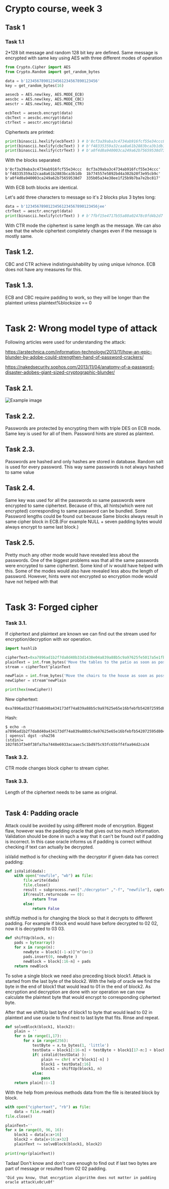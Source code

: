 # Crypto course, week 3

## Task 1
### Task 1.1

2*128 bit message and random 128 bit key are defined. Same message is encrypted with same key using AES with three different modes of operation
```python
from Crypto.Cipher import AES
from Crypto.Random import get_random_bytes

data = b'12345678901234561234567890123456' 
key = get_random_bytes(16) 

aesecb = AES.new(key, AES.MODE_ECB) 
aescbc = AES.new(key, AES.MODE_CBC)
aesctr = AES.new(key, AES.MODE_CTR)

ecbText = aesecb.encrypt(data)
cbcText = aescbc.encrypt(data)
ctrText = aesctr.encrypt(data)
```
Ciphertexts are printed:
```python
print(binascii.hexlify(ecbText) ) # b'8cf3a39aba3c4734ab916fcf55e34ccc8cf3a39aba3c4734ab916fcf55e34ccc'
print(binascii.hexlify(cbcText) ) # b'f48335359a32caa8a61b2883bca3b1db1b774557e5892bd4a302b20f3e95cb9c'
print(binascii.hexlify(ctrText) ) # b'a0f4d0a940003ca249a62b75659538d7335b05a34e38ee1f25b9b7ba7e2bc817'
```
With the blocks separated:
```terminal
b'8cf3a39aba3c4734ab916fcf55e34ccc  8cf3a39aba3c4734ab916fcf55e34ccc'
b'f48335359a32caa8a61b2883bca3b1db  1b774557e5892bd4a302b20f3e95cb9c'
b'a0f4d0a940003ca249a62b75659538d7  335b05a34e38ee1f25b9b7ba7e2bc817'
```
 With ECB both blocks are identical.

 Let's  add three characters to message so it's 2 blocks plus 3 bytes long:
 ```python
data = b'12345678901234561234567890123456jee'
ctrText = aesctr.encrypt(data)
print(binascii.hexlify(ctrText) ) # b'7fbf15e4717b55a80a02478c0fd4b2d7 66dbfd621b390419fa25b16742a89303 c56fe8'
```
With CTR mode the ciphertext is same length as the message. We can also see that the whole ciphertext completely changes even if the message is mostly same.

## Task 1.2. 
CBC and CTR achieve indistinguishability by using unique iv/nonce. ECB does not have any measures for this.

## Task 1.3.
ECB and CBC require padding to work, so they will be longer than the plaintext unless plaintext%blocksize == 0<br><br>

# Task 2: Wrong model type of attack
Following articles were used for understanding the attack:

https://arstechnica.com/information-technology/2013/11/how-an-epic-blunder-by-adobe-could-strengthen-hand-of-password-crackers/ 

https://nakedsecurity.sophos.com/2013/11/04/anatomy-of-a-password-disaster-adobes-giant-sized-cryptographic-blunder/
## Task 2.1. 
![Example image](crossword.bmp)

## Task 2.2.
Passwords are protected by encrypting them with triple DES on ECB mode. Same key is used for all of them. Password hints are stored as plaintext.

## Task 2.3. 
Passwords are hashed and only hashes are stored in database. Random salt is used for every password. This way same passwords is not always hashed to same value

## Task 2.4.
Same key was used for all the passwords so same passwords were encrypted to same ciphertext. Because of this, all hints(which were not encrypted) corresponding to same password can be bundled. Some Password lengths could be found out because Same blocks always result in same cipher block in ECB.(For example NULL + seven padding bytes would always encrypt to same last block.)

## Task 2.5.
Pretty much any other mode would have revealed less about the passwords. One of the biggest problems was that all the same passwords were encrypted to same ciphertext. Some kind of iv would have helped with this. Some of the modes would also have revealed less abou the length of password. However, hints were not encrypted so encryption mode would have not helped with that<br><br>

# Task 3: Forged cipher
### Task 3.1.
If ciphertext and plaintext are known we can find out the stream used for encryption/decryption with xor operation. 
```python
import hashlib

cipherText=0xa7896ad1b2f7da8d40b33d1438e04a839a88b5c9a97625fe5017a5e1fb542072595d804d5ad1a3af11ea7244a39d76cde1
plainText = int.from_bytes('Move the tables to the patio as soon as possible!'.encode('ascii'), 'big')
stream = cipherText^plainText

newPlain = int.from_bytes('Move the chairs to the house as soon as possible!'.encode('ascii'), 'big')
newCipher = stream^newPlain

print(hex(newCipher))
```

New ciphertext:
```terminal
0xa7896ad1b2f7da8d40a434173df74a839a88b5c9a97625e65e16bfebfb542072595d804d5ad1a3af11ea7244a39d76cde1
```

Hash:
```terminal
$ echo -n a7896ad1b2f7da8d40a434173df74a839a88b5c9a97625e65e16bfebfb542072595d804d5ad1a3af11ea7244a39d76cde1 | openssl dgst -sha256
(stdin)= 102f853f3e0f38fa7ba7448e6933acaaec5c1bd975c93fc65bff4faa94d2ca34
```

### Task 3.2. 
CTR mode changes block cipher to stream cipher.
### Task 3.3.
Length of the ciphertext needs to be same as original.<br><br>

## Task 4: Padding oracle
Attack could be avoided by using different mode of encryption. Biggest flaw, however was the padding oracle that gives out too much information. Validation should be done in such a way that it can't be found out if padding is incorrect. In this case oracle informs us if padding is correct without checking if text can actually be decrypted. 

isValid method is for checking with the decryptor if given data has correct padding:
```python
def isValid(dada):
    with open("newfile", "wb") as file:
        file.write(dada)
        file.close()
        result = subprocess.run(["./decryptor" ,"-f", "newfile"], capture_output=True)
        if(result.returncode == 0):
            return True     
        else:    
            return False
```
shiftUp method is for changing the block so that it decrypts to different padding. For example if block end would have before decrypted to 02 02, now it is decrypted to 03 03.  
```python
def shiftUp(block, n):
    pads = bytearray()
    for x in range(n):
        newByte = block[(-1-x)]^n^(n+1) 
        pads.insert(0, newByte )  
        newBlock = block[:16-n] + pads  
    return newBlock
```
To solve a single block we need also preceding block block1. Attack is started from the last byte of the block2. With the help of oracle we find the byte in the end of block1 that would lead to 01 in the end of block2. As encryption and decryption are done with xor operation we can now calculate the plaintext byte that would encrypt to corresponding ciphertext byte. 

After that we shiftUp last byte of block1 to byte that would lead to 02 in plaintext and use oracle to find next to last byte that fits. Rinse and repeat.
```python
def solveBlock(block1, block2):
    plain = ''
    for n in range(1,17):
        for x in range(256):
            testByte = x.to_bytes(1, 'little')
            testData = block1[:16-n] + testByte + block1[17-n:] + block2  
            if( isValid(testData) ):
                plain += chr( n^x^block1[-n] )
                block1 = testData[:16]
                block1 = shiftUp(block1, n)           
            else:    
                pass
    return plain[::-1]
```
With the help from previous methods data from the file is iterated block by block.
```python
with open("ciphertext", "rb") as file:
    data = file.read()
file.close() 

plainText=''
for x in range(0, 96, 16):
    block1 = data[x:x+16]
    block2 = data[x+16:x+32]
    plainText += solveBlock(block1, block2)
    
print(repr(plainText))
```
Tadaa! Don't know and don't care enough to find out if last two bytes are part of message or resulted from 02 02 padding. 
```terminal
'Did you know, that encryption algorithm does not matter in padding oracle attack\x0c\x0f'
```